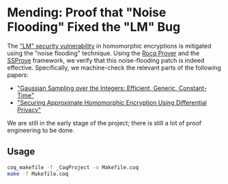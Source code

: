# Mending: Proof that "Noise Flooding" Fixed the "LM" Bug

The ["LM" security vulnerability](https://ia.cr/2020/1533) in homomorphic encryptions is mitigated using the "noise flooding" technique.
Using the [Rocq Prover](https://rocq-prover.org/) and the [SSProve](https://github.com/SSProve/ssprove) framework, we verify that this noise-flooding patch is indeed effective.
Specifically, we machine-check the relevant parts of the following papers:
* ["Gaussian Sampling over the Integers: Efficient, Generic, Constant-Time"](https://ia.cr/2017/259)
* ["Securing Approximate Homomorphic Encryption Using Differential Privacy"](https://ia.cr/2022/816)

We are still in the early stage of the project;
there is still a lot of proof engineering to be done.

## Usage

```bash
coq_makefile -f _CoqProject -o Makefile.coq
make -f Makefile.coq
```
